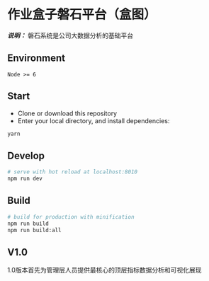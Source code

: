 # 作业盒子磐石平台（盒图）
***说明：***
磐石系统是公司大数据分析的基础平台
## Environment

`Node >= 6`

## Start

 - Clone or download this repository
 - Enter your local directory, and install dependencies:


``` bash
yarn
```

## Develop

``` bash
# serve with hot reload at localhost:8010
npm run dev
```

## Build

``` bash
# build for production with minification
npm run build   
npm run build:all
```

## V1.0
1.0版本首先为管理层人员提供最核心的顶层指标数据分析和可视化展现
